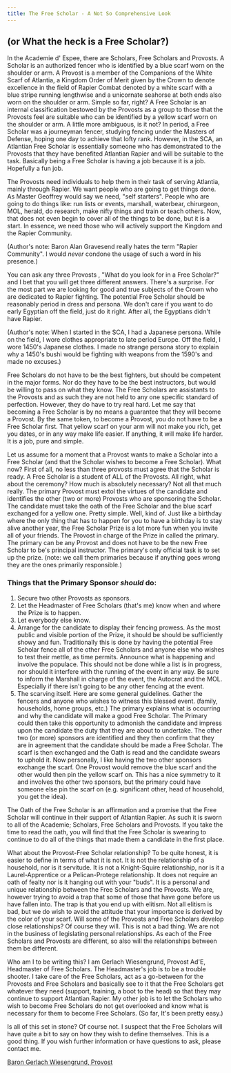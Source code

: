 ```yaml
---
title: The Free Scholar - A Not So Comprehensive Look
---
```


## (or What the heck is a Free Scholar?)

In the Academie d' Espee, there are Scholars, Free Scholars and Provosts. A
Scholar is an authorized fencer who is identified by a blue scarf worn on
the shoulder or arm.  A Provost is a member of the Companions of the White
Scarf of Atlantia, a Kingdom Order of Merit given by the Crown to denote
excellence in the field of Rapier Combat denoted by a white scarf with a
blue stripe running lengthwise and a unicornate seahorse at both ends also
worn on the shoulder or arm.  Simple so far, right?  A Free Scholar is an
internal classification bestowed by the Provosts as a group to those that
the Provosts feel are suitable who can be identified by a yellow scarf worn
on the shoulder or arm.  A little more ambiguous, is it not?  In period, a
Free Scholar was a journeyman fencer, studying fencing under the Masters of
Defense, hoping one day to achieve that lofty rank.  However, in the SCA, an
Atlantian Free Scholar is essentially someone who has demonstrated to the
Provosts that they have benefited Atlantian Rapier and will be suitable to
the task.  Basically being a Free Scholar is having a job because it is a job.
Hopefully a fun job.  

The Provosts need individuals to help them in their task of serving Atlantia,
mainly through Rapier.  We want people who are going to get things done.
As Master Geoffrey would say we need, "self starters".  People who are going
to do things like: run lists or events, marshall, waterbear, chirurgeon, MOL,
herald, do research, make nifty things and train or teach others.  Now, that
does not even begin to cover all of the things to be done, but it is a start.
In essence, we need those who will actively support the Kingdom and the Rapier
Community.

(Author's note: Baron Alan Gravesend really hates the term "Rapier Community".  I would *never* condone the usage of such a word in his presence.)

You can ask any three Provosts , "What do you look for in a Free Scholar?"
and I bet that you will get three different answers.  There's a surprise.  For
the most part we are looking for good and true subjects of the Crown who are
dedicated to Rapier fighting.  The potential Free Scholar should be reasonably
period in dress and persona.  We don't care if you want to do early Egyptian
off the field, just do it right.  After all, the Egyptians didn't have Rapier.

(Author's note: When I started in the SCA, I had a Japanese persona.  While on
the field, I wore clothes appropriate to late period Europe.  Off the field, I
wore 1450's Japanese clothes.  I made no strange persona story to explain why
a 1450's bushi would be fighting with weapons from the 1590's and made no excuses.)

Free Scholars do not have to be the best fighters, but should be competent in the
major forms.  Nor do they have to be the best instructors, but would be willing
to pass on what they know.  The Free Scholars are assistants to the Provosts and
as such they are not held to any one specific standard of perfection.  However,
they do have to try real hard.  Let me say that becoming a Free Scholar is by no
means a guarantee that they will become a Provost.  By the same token, to become
a Provost, you do not have to be a Free Scholar first.  That yellow scarf on your
arm will not make you rich, get you dates, or in any way make life easier.  If
anything, it will make life harder.  It is a job, pure and simple.

Let us assume for a moment that a Provost wants to make a Scholar into a Free
Scholar (and that the Scholar wishes to become a Free Scholar).  What now?
First of all, no less than three provosts must agree that the Scholar is ready.
A Free Scholar is a student of ALL of the Provosts.  All right, what about the
ceremony?  How much is absolutely necessary?  Not all that much really.  The
primary Provost must extol the virtues of the candidate and identifies the
other (two or more) Provosts who are sponsoring the Scholar.  The candidate
must take the oath of the Free Scholar and the blue scarf exchanged for a
yellow one.  Pretty simple.  Well, kind of.  Just like a birthday where the
only thing that has to happen for you to have a birthday is to stay alive
another year, the Free Scholar Prize is a lot more fun when you invite all
of your friends.  The Provost in charge of the Prize in called the primary.
The primary can be any Provost and does not have to be the new Free Scholar
to be's principal instructor.  The primary's only official task is to set up
the prize.  (note: we call them primaries because if anything goes wrong
they are the ones primarily responsible.) 

### Things that the Primary Sponsor *should* do:

1. Secure two other Provosts as sponsors.
1. Let the Headmaster of Free Scholars (that's me) know when and where the Prize is to happen.
1. Let everybody else know.
1. Arrange for the candidate to display their fencing prowess.  As the most public and visible portion of the Prize, it should be should be sufficiently showy and fun.  Traditionally this is done by having the potential Free Scholar fence all of the other Free Scholars and anyone else who wishes to test their mettle, as time permits.  Announce what is happening and involve the populace.  This should not be done while a list is in progress, nor should it interfere with the running of the event in any way.  Be sure to inform the Marshall in charge of the event, the Autocrat and the MOL.  Especially if there isn't going to be any other fencing at the event.
1. The scarving itself.  Here are some general guidelines.  Gather the fencers and anyone who wishes to witness this blessed event.  (family, households, home groups, etc.) The primary explains what is occurring and why the candidate will make a good Free Scholar.  The Primary could then take this opportunity to admonish the candidate and impress upon the candidate the duty that they are about to undertake.  The other two (or more) sponsors are identified and they then confirm that they are in agreement that the candidate should be made a Free Scholar.  The scarf is then exchanged and the Oath is read and the candidate swears to uphold it.  Now personally, I like having the two other sponsors exchange the scarf.  One Provost would remove the blue scarf and the other would then pin the yellow scarf on.  This has a nice symmetry to it and involves the other two sponsors, but the primary could have someone else pin the scarf on (e.g. significant other, head of household, you get the idea).

The Oath of the Free Scholar is an affirmation and a promise that the Free
Scholar will continue in their support of Atlantian Rapier.  As such it is
sworn to all of the Academie; Scholars, Free Scholars and Provosts.  If you
take the time to read the oath, you will find that the Free Scholar is swearing
to continue to do all of the things that made them a candidate in the first
place.

What about the Provost-Free Scholar relationship?  To be quite honest,
it is easier to define in terms of what it is not.  It is not the
relationship of a household, nor is it servitude.  It is not a Knight-Squire
relationship, nor is it a Laurel-Apprentice or a Pelican-Protege relationship.
 It does not require an oath of fealty nor is it hanging out with your "buds".
 It is a personal and unique relationship between the Free Scholars and the
Provosts.  We are, however trying to avoid a trap that some of those that
have gone before us have fallen into.  The trap is that you end up with
elitism.  Not all elitism is bad, but we do wish to avoid the attitude that
your importance is derived by the color of your scarf.  Will some of the
Provosts and Free Scholars develop close relationships?  Of course they
will.  This is not a bad thing.  We are not in the business of legislating
personal relationships.  As each of the Free Scholars and Provosts are
different, so also will the relationships between them be different.  

Who am I to be writing this? I am Gerlach Wiesengrund, Provost Ad'E,
Headmaster of Free Scholars.  The Headmaster's job is to be a trouble
shooter.  I take care of the Free Scholars, act as a go-between for the
Provosts and Free Scholars and basically see to it that the Free Scholars
get whatever they need (support, training, a boot to the head) so that
they may continue to support Atlantian Rapier.  My other job is to let
the Scholars who wish to become Free Scholars do not get overlooked and
know what is necessary for them to become Free Scholars.  (So far, It's
been pretty easy.)

Is all of this set in stone?  Of course not.  I suspect that the Free
Scholars will have quite a bit to say on how they wish to define
themselves.  This is a good thing.  If you wish further information or
have questions to ask, please contact me.

[Baron Gerlach Wiesengrund, Provost](mailto:jhdavis-at-cstone.net)
